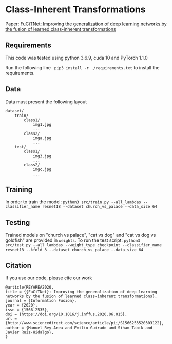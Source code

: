 # Class-Inherent Transformations
Paper: [FuCiTNet: Improving the generalization of deep learning networks by the fusion of learned class-inherent transformations](https://arxiv.org/abs/2005.08235)

## Requirements
This code was tested using python 3.6.9, cuda 10 and PyTorch 1.1.0

Run the following line ` pip3 install -r ./requirements.txt` to install the requirements.

## Data
Data must present the following layout

```
dataset/
    train/
        class1/
            img1.jpg
            ...
        class2/
            imga.jpg
            ...
    test/
        class1/
            img3.jpg
            ...
        class2/
            imgc.jpg
            ...
```

## Training
In order to train the model:
`python3 src/train.py --all_lambdas --classifier_name resnet18 --dataset church_vs_palace --data_size 64`

## Testing
Trained models on "church vs palace", "cat vs dog" and "cat vs dog vs goldfish" are provided in `weights`. To run the test script:
`python3 src/test.py --all_lambdas --weight_type checkpoint --classifier_name resnet18 --kfold 3 --dataset church_vs_palace --data_size 64`

## Citation
If you use our code, please cite our work
```
@article{REYAREA2020,
title = {{FuCiTNet}: Improving the generalization of deep learning networks by the fusion of learned class-inherent transformations},
journal = {Information Fusion},
year = {2020},
issn = {1566-2535},
doi = {https://doi.org/10.1016/j.inffus.2020.06.015},
url = {http://www.sciencedirect.com/science/article/pii/S1566253520303122},
author = {Manuel Rey-Area and Emilio Guirado and Siham Tabik and Javier Ruiz-Hidalgo},
}
```
